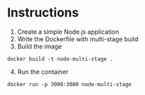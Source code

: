 # Instructions

1. Create a simple Node.js application
2. Write the Dockerfile with multi-stage build
3. Build the image 
```
docker build -t node-multi-stage .
```
4. Run the container
```
docker run -p 3000:3000 node-multi-stage
```
